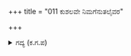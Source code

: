 +++
title = "011 ಕುಶಲವೇ ನಿಮಗೆನುತಲೈವರ"

+++

<details><summary>ಗದ್ಯ (ಕ.ಗ.ಪ) </summary>

11. "ಕ್ಷೇಮವೇ ನಿಮಗೆ ?" ಎಂದು ಕೇಳುತ್ತಾ ಐವರ ನೆತ್ತಿಯನ್ನೂ ಮುಟ್ಟಿ ಎತ್ತಿ, ಧೌಮ್ಯಾದಿ ಋಷಿಗಳನ್ನು ದೂರ್ವಾಸನು ಮನ್ನಿಸಿದನು. ಧರ್ಮರಾಜನು ದೂರ್ವಾಸನನ್ನು ಹೊಸದಾದ ದರ್ಭಾಸನದ ಮೇಲೆ ಕುಳ್ಳಿರಿಸಿ ಅಘ್ರ್ಯಪಾದ್ಯ ಆಚಮನ ಮಧುಪರ್ಕಗಳನ್ನು ಕೊಟ್ಟು ಉಪಚರಿಸಿ ಹೀಗೆ ಹೇಳಿದನು.
</details>
